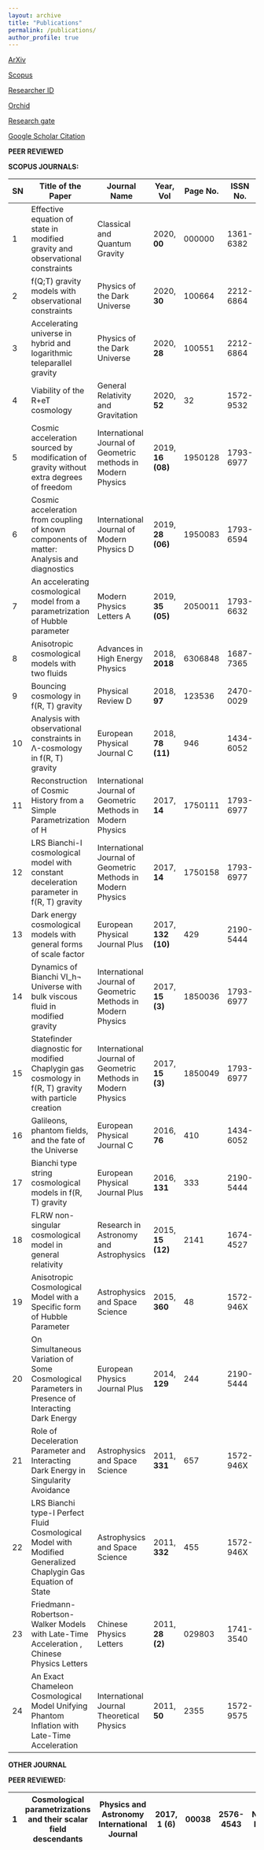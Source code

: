 ```yaml
---
layout: archive
title: "Publications"
permalink: /publications/
author_profile: true
---
```

[ArXiv](http://arxiv.org/a/pacif_s_1)


[Scopus](https://www.scopus.com/authid/detail.uri?authorId=56463047200)


[Researcher ID](https://publons.com/researcher/2061498/shibesh-k-j-pacif/)


[Orchid](https://orcid.org/0000-0003-0951-414X)


[Research gate](https://www.researchgate.net/profile/Shibesh_Pacif)


[Google Scholar Citation](https://scholar.google.com/citations?user=qeyPHMQAAAAJ)




**PEER REVIEWED**

**SCOPUS JOURNALS:**

| **SN** | **Title of the Paper** | **Journal Name** | **Year, Vol** | **Page No.** | **ISSN No.** | **IF** | **Authorship &amp; Co-authors** |
| --- | --- | --- | --- | --- | --- | --- | --- |
| 1 | Effective equation of state in modified gravity and observational constraints | Classical and Quantum Gravity | 2020, **00** | 000000 | 1361-6382 | 3.071 | Joint Author, 3 |
| 2 | f(Q;T) gravity models with observational constraints | Physics of the Dark Universe | 2020, **30** | 100664 | 2212-6864 | 4.473 | Joint Author, 3 |
| 3 | Accelerating universe in hybrid and logarithmic teleparallel gravity | Physics of the Dark Universe | 2020, **28** | 100551 | 2212-6864 | 4.473 | Joint Author, 3 |
| 4 | Viability of the R+eT cosmology | General Relativity and Gravitation | 2020, **52** | 32 | 1572-9532 | 2.030 | Joint Author, 2 |
| 5 | Cosmic acceleration sourced by modification of gravity without extra degrees of freedom | International Journal of Geometric methods in Modern Physics | 2019, **16 (08)** | 1950128 | 1793-6977 | 1.287 | Corresponding author, 3 |
| 6 | Cosmic acceleration from coupling of known components of matter: Analysis and diagnostics | International Journal of Modern Physics D | 2019, **28 (06)** | 1950083 | 1793-6594 | 2.008 | Corresponding author, 4 |
| 7 | An accelerating cosmological model from a parametrization of Hubble parameter | Modern Physics Letters A | 2019, **35 (05)** | 2050011 | 1793-6632 | 1.367 | First, Corresponding author, 3 |
| 8 | Anisotropic cosmological models with two fluids | Advances in High Energy Physics | 2018, **2018** | 6306848 | 1687-7365 | 1.731 | Joint Author, 2 |
| 9 | Bouncing cosmology in f(R, T) gravity | Physical Review D | 2018, **97** | 123536 | 2470-0029 | 4.380 | Joint Author, 3 |
| 10 | Analysis with observational constraints in Λ-cosmology in f(R, T) gravity | European Physical Journal C | 2018, **78 (11)** | 946 | 1434-6052 | 4.389 | Corresponding author, 4 |
| 11 | Reconstruction of Cosmic History from a Simple Parametrization of H | International Journal of Geometric Methods in Modern Physics | 2017, **14** | 1750111 | 1793-6977 | 1.287 | First, Corresponding author, 2 |
| 12 | LRS Bianchi-I cosmological model with constant deceleration parameter in f(R, T) gravity | International Journal of Geometric Methods in Modern Physics | 2017, **14** | 1750158 | 1793-6977 | 1.287 | Joint Author |
| 13 | Dark energy cosmological models with general forms of scale factor | European Physical Journal Plus | 2017, **132 (10)** | 429 | 2190-5444 | 3.228 | Joint Author, 2 |
| 14 | Dynamics of Bianchi VI\_h¬ Universe with bulk viscous fluid in modified gravity | International Journal of Geometric Methods in Modern Physics | 2017, **15 (3)** | 1850036 | 1793-6977 | 1.287 | Joint Author, 2 |
| 15 | Statefinder diagnostic for modified Chaplygin gas cosmology in f(R, T) gravity with particle creation | International Journal of Geometric Methods in Modern Physics | 2017, **15 (3)** | 1850049 | 1793-6977 | 1.287 | Joint Author, 2 |
| 16 | Galileons, phantom fields, and the fate of the Universe | European Physical Journal C | 2016, **76** | 410 | 1434-6052 | 4.389 | Joint Author, 2 |
| 17 | Bianchi type string cosmological models in f(R, T) gravity | European Physical Journal Plus | 2016, **131** | 333 | 2190-5444 | 3.228 | Joint Author, 3 |
| 18 | FLRW non-singular cosmological model in general relativity | Research in Astronomy and Astrophysics | 2015, **15 (12)** | 2141 | 1674-4527 | 1.512 | First, Corresponding author, 1 |
| 19 | Anisotropic Cosmological Model with a Specific form of Hubble Parameter | Astrophysics and Space Science | 2015, **360** | 48 | 1572-946X | 1.620 | First, Corresponding author, 1 |
| 20 | On Simultaneous Variation of Some Cosmological Parameters in Presence of Interacting Dark Energy | European Physics Journal Plus | 2014, **129** | 244 | 2190-5444 | 3.228 | First, Principal/ Corresponding author, 1 |
| 21 | Role of Deceleration Parameter and Interacting Dark Energy in Singularity Avoidance | Astrophysics and Space Science | 2011, **331** | 657 | 1572-946X | 1.620 | Principal/ Corresponding author, 1 |
| 22 | LRS Bianchi type-I Perfect Fluid Cosmological Model with Modified Generalized Chaplygin Gas Equation of State | Astrophysics and Space Science | 2011, **332** | 455 | 1572-946X | 1.620 | Principal/ Corresponding author, 1 |
| 23 | Friedmann-Robertson-Walker Models with Late-Time Acceleration , Chinese Physics Letters | Chinese Physics Letters | 2011, **28 (2)** | 029803 | 1741-3540 | 1.080 | Principal/ Corresponding author, 1 |
| 24 | An Exact Chameleon Cosmological Model Unifying Phantom Inflation with Late-Time Acceleration | International Journal Theoretical Physics | 2011, **50** | 2355 | 1572-9575 | 1.347 | Principal/ Corresponding author, 1 |

**OTHER JOURNAL**

**PEER REVIEWED:**

| 1 | Cosmological parametrizations and their scalar field descendants | Physics and Astronomy International Journal | 2017, **1 (6)** | 00038 | 2576-4543 | No IF | First, Corresponding author, 2 |
| --- | --- | --- | --- | --- | --- | --- | --- |




